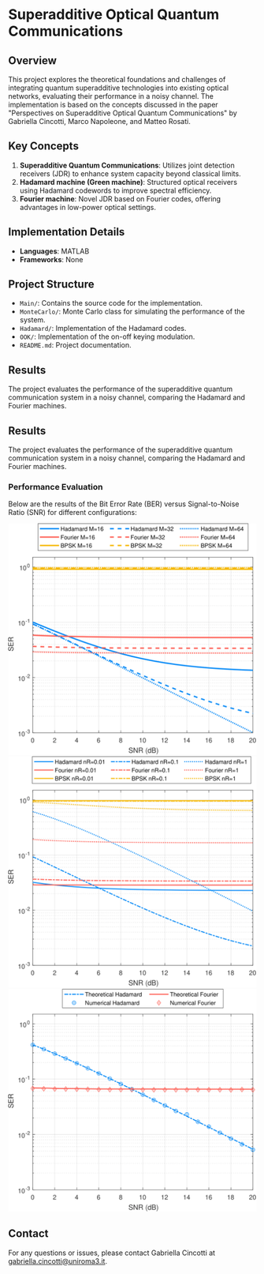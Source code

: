 # Superadditive Optical Quantum Communications

## Overview
This project explores the theoretical foundations and challenges of integrating quantum superadditive technologies into existing optical networks, evaluating their performance in a noisy channel. The implementation is based on the concepts discussed in the paper "Perspectives on Superadditive Optical Quantum Communications" by Gabriella Cincotti, Marco Napoleone, and Matteo Rosati.

## Key Concepts
1. **Superadditive Quantum Communications**: Utilizes joint detection receivers (JDR) to enhance system capacity beyond classical limits.
2. **Hadamard machine (Green machine)**: Structured optical receivers using Hadamard codewords to improve spectral efficiency.
3. **Fourier machine**: Novel JDR based on Fourier codes, offering advantages in low-power optical settings.

## Implementation Details
- **Languages**: MATLAB
- **Frameworks**: None

## Project Structure
- `Main/`: Contains the source code for the implementation.
- `MonteCarlo/`: Monte Carlo class for simulating the performance of the system.
- `Hadamard/`: Implementation of the Hadamard codes.
- `OOK/`: Implementation of the on-off keying modulation.
- `README.md`: Project documentation.

## Results
The project evaluates the performance of the superadditive quantum communication system in a noisy channel, comparing the Hadamard and Fourier machines.
## Results
The project evaluates the performance of the superadditive quantum communication system in a noisy channel, comparing the Hadamard and Fourier machines.

### Performance Evaluation
Below are the results of the Bit Error Rate (BER) versus Signal-to-Noise Ratio (SNR) for different configurations:

![BER vs SNR for M=1](Main/output/BERvsSNR_M-1.png)
![BER vs SNR for nR_y=1](Main/output/BERvsSNR_nR_y-1.png)
![BER vs SNR for M=1 (Monte Carlo)](Main/output/BERvsSNR_MonteCarlo-1.png)

## Contact
For any questions or issues, please contact Gabriella Cincotti at gabriella.cincotti@uniroma3.it.